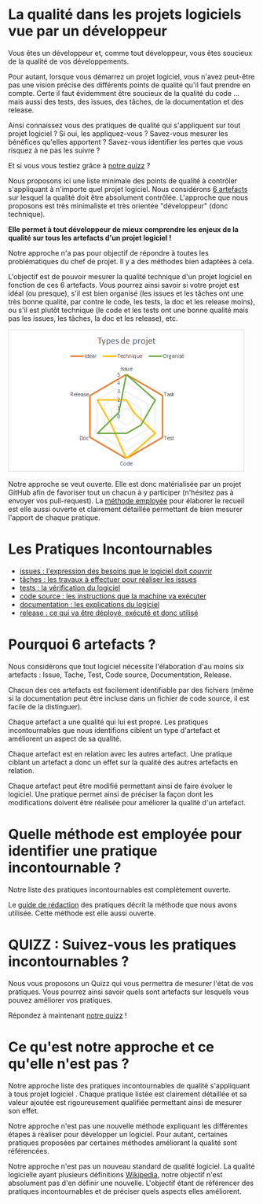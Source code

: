La qualité dans les projets logiciels vue par un développeur
============================================================

Vous êtes un développeur et, comme tout développeur, vous êtes soucieux de la qualité de vos développements.

Pour autant, lorsque vous démarrez un projet logiciel, vous n'avez peut-être pas une vision précise des différents points de qualité qu'il faut prendre en compte.
Certe il faut évidemment être soucieux de la qualité du code ... mais aussi des tests, des issues, des tâches, de la documentation et des release.

Ainsi connaissez vous des pratiques de qualité qui s'appliquent sur tout projet logiciel ? Si oui, les appliquez-vous ? Savez-vous mesurer les bénéfices qu'elles apportent ? Savez-vous identifier les pertes que vous risquez à ne pas les suivre ?

Et si vous vous testiez grâce à [notre quizz](https://docs.google.com/forms/d/e/1FAIpQLSdvq-DgoZ8mJMLnCYOcagYdgb6h-LH-XZ3yidtTQfFGSEF1DQ/viewform) ?

Nous proposons ici une liste minimale des points de qualité à contrôler s'appliquant à n'importe quel projet logiciel.
Nous considérons [6 artefacts](#pourquoi-6-artefacts-) sur lesquel la qualité doit être absolument contrôlée.
L'approche que nous proposons est très minimaliste et très orientée "développeur" (donc technique).

**Elle permet à tout développeur de mieux comprendre les enjeux de la qualité sur tous les artefacts d'un projet logiciel !**

Notre approche n'a pas pour objectif de répondre à toutes les problématiques du chef de projet. Il y a des méthodes bien adaptées à cela.

L'objectif est de pouvoir mesurer la qualité technique d'un projet logiciel en fonction de ces 6 artefacts. Vous pourrez ainsi savoir si votre projet est idéal (ou presque), s'il est bien organisé (les issues et les tâches ont une très bonne qualité, par contre le code, les tests, la doc et les release moins), ou s'il est plutôt technique (le code et les tests ont une bonne qualité mais pas les issues, les tâches, la doc et les release), etc.

![qualité du logiciel](radar.png)

Notre approche se veut ouverte. Elle est donc matérialisée par un projet GitHub afin de favoriser tout un chacun à y participer (n'hésitez pas à envoyer vos pull-request). La [méthode employée](./METHODE.md) pour élaborer le recueil est elle aussi ouverte et clairement détaillée permettant de bien mesurer l'apport de chaque pratique.

Les Pratiques Incontournables 
===============================

* [issues : l'expression des besoins que le logiciel doit couvrir](./issue/)
* [tâches : les travaux à effectuer pour réaliser les issues](./tache/)
* [tests : la vérification du logiciel](./test/)
* [code source : les instructions que la machine va exécuter](./code/)
* [documentation : les explications du logiciel](./doc/)
* [release : ce qui va être déployé, exécuté et donc utilisé](./release/)

Pourquoi 6 artefacts ?
======================

Nous considérons que tout logiciel nécessite l'élaboration d'au moins six artefacts : Issue, Tache, Test, Code source, Documentation, Release.

Chacun des ces artefacts est facilement identifiable par des fichiers (même si la documentation peut être incluse dans un fichier de code source, il est facile de la distinguer).

Chaque artefact a une qualité qui lui est propre. Les pratiques incontournables que nous identifions ciblent un type d'artefact et améliorent un aspect de sa qualité.

Chaque artefact est en relation avec les autres artefact. Une pratique ciblant un artefact a donc un effet sur la qualité des autres artefacts en relation.

Chaque artefact peut être modifié permettant ainsi de faire évoluer le logiciel. Une pratique permet ainsi de préciser la façon dont les modifications doivent être réalisée pour améliorer la qualité d'un artefact.

Quelle méthode est employée pour identifier une pratique incontournable ?
=========================================================================

Notre liste des pratiques incontournables est complètement ouverte.

Le [guide de rédaction](./METHODE.md) des pratiques décrit la méthode que nous avons utilisée. Cette méthode est elle aussi ouverte.

QUIZZ : Suivez-vous les pratiques incontournables ? 
===================================================

Nous vous proposons un Quizz qui vous permettra de mesurer l'état de vos pratiques. Vous pourrez ainsi savoir quels sont artefacts sur lesquels vous pouvez améliorer vos pratiques.

Répondez à maintenant [notre quizz](https://docs.google.com/forms/d/e/1FAIpQLSdvq-DgoZ8mJMLnCYOcagYdgb6h-LH-XZ3yidtTQfFGSEF1DQ/viewform) !

Ce qu'est notre approche et ce qu'elle n'est pas ?
=========================================================================

Notre approche liste des pratiques incontournables de qualité s'appliquant à tous projet logiciel . Chaque pratique listée est clairement détaillée et sa valeur ajoutée est rigoureusement qualifiée permettant ainsi de mesurer son effet.

Notre approche n'est pas une nouvelle méthode expliquant les différentes étapes à réaliser pour développer un logiciel. Pour autant, certaines pratiques proposées par certaines méthodes améliorant la qualité sont référencées.

Notre approche n'est pas un nouveau standard de qualité logiciel. La qualité logicielle ayant plusieurs définitions [Wikipedia](https://fr.wikipedia.org/wiki/Qualit%C3%A9_logicielle), notre objectif n'est absolument pas d'en définir une nouvelle. L'objectif étant de référencer des pratiques incontournables et de préciser quels aspects elles améliorent.
